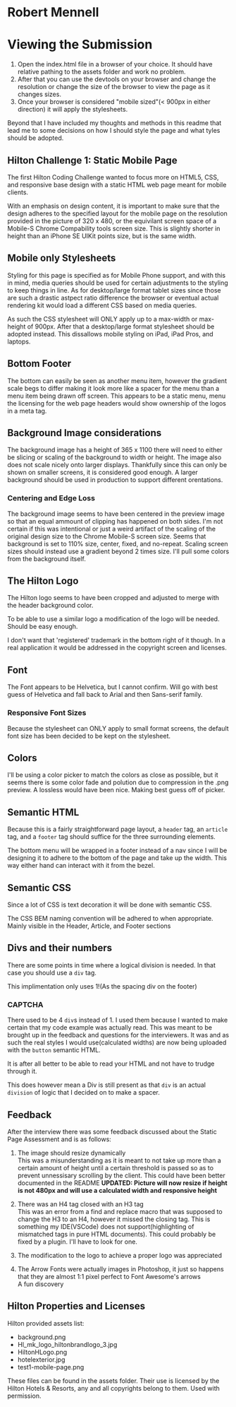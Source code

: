 # Robert Mennell

# Viewing the Submission

1. Open the index.html file in a browser of your choice. It should have relative pathing to the assets folder and work no problem.
2. After that you can use the devtools on your browser and change the resolution or change the size of the browser to view the page as it changes sizes.
3. Once your browser is considered "mobile sized"(< 900px in either direction) it will apply the stylesheets.

Beyond that I have included my thoughts and methods in this readme that lead me to some decisions on how I should style the page and what tyles should be adopted.

## Hilton Challenge 1: Static Mobile Page

The first Hilton Coding Challenge wanted to focus more on HTML5, CSS, and responsive base design with a static HTML web page meant for mobile clients.

With an emphasis on design content, it is important to make sure that the design adheres to the specified layout for the mobile page on the resolution provided in the picture of 320 x 480, or the equivilant screen space of a Mobile-S Chrome Compability tools screen size. This is slightly shorter in height than an iPhone SE UIKit points size, but is the same width.

## Mobile only Stylesheets

Styling for this page is specified as for Mobile Phone support, and with this in mind, media queries should be used for certain adjustments to the styling to keep things in line. As for desktop/large format tablet sizes since those are such a drastic astpect ratio difference the browser or eventual actual rendering kit would load a different CSS based on media queries.

As such the CSS stylesheet will ONLY apply up to a max-width or max-height of 900px. After that a desktop/large format stylesheet should be adopted instead. This dissallows mobile styling on iPad, iPad Pros, and laptops.

## Bottom Footer

The bottom can easily be seen as another menu item, however the gradient scale begs to differ making it look more like a spacer for the menu than a menu item being drawn off screen. This appears to be a static menu, menu the licensing for the web page headers would show ownership of the logos in a meta tag.

## Background Image considerations

The background image has a height of 365 x 1100 there will need to either be slicing or scaling of the background to width or height. The image also does not scale nicely onto larger displays. Thankfully since this can only be shown on smaller screens, it is considered good enough. A larger background should be used in production to support different orentations.

### Centering and Edge Loss

The background image seems to have been centered in the preview image so that an equal ammount of clipping has happened on both sides. I'm not certain if this was intentional or just a weird artifact of the scaling of the original design size to the Chrome Mobile-S screen size. Seems that background is set to 110% size, center, fixed, and no-repeat. Scaling screen sizes should instead use a gradient beyond 2 times size. I'll pull some colors from the background itself.

## The Hilton Logo

The Hilton logo seems to have been cropped and adjusted to merge with the header background color.

To be able to use a similar logo a modification of the logo will be needed. Should be easy enough.

I don't want that 'registered' trademark in the bottom right of it though. In a real application it would be addressed in the copyright screen and licenses.

## Font

The Font appears to be Helvetica, but I cannot confirm. Will go with best guess of Helvetica and fall back to Arial and then Sans-serif family.

### Responsive Font Sizes

Because the stylesheet can ONLY apply to small format screens, the default font size has been decided to be kept on the stylesheet.

## Colors

I'll be using a color picker to match the colors as close as possible, but it seems there is some color fade and polution due to compression in the .png preview. A lossless would have been nice. Making best guess off of picker.

## Semantic HTML

Because this is a fairly straightforward page layout, a `header` tag, an `article` tag, and a `footer` tag should suffice for the three surrounding elements.

The bottom menu will be wrapped in a footer instead of a nav since I will be designing it to adhere to the bottom of the page and take up the width. This way either hand can interact with it from the bezel.

## Semantic CSS

Since a lot of CSS is text decoration it will be done with semantic CSS.

The CSS BEM naming convention will be adhered to when appropriate. Mainly visible in the Header, Article, and Footer sections

## Divs and their numbers

There are some points in time where a logical division is needed. In that case you should use a `div` tag.

This implimentation only uses 1!(As the spacing div on the footer)

### CAPTCHA

There used to be 4 `div`s instead of 1. I used them because I wanted to make certain that my code example was actually read. This was meant to be brought up in the feedback and questions for the interviewers. It was and as such the real styles I would use(calculated widths) are now being uploaded with the `button` semantic HTML.

It is after all better to be able to read your HTML and not have to trudge through it.

This does however mean a Div is still present as that `div` is an actual `division` of logic that I decided on to make a spacer.

## Feedback

After the interview there was some feedback discussed about the Static Page Assessment and is as follows:

1. The image should resize dynamically  
This was a misunderstanding as it is meant to not take up more than a certain amount of height until a certain threshold is passed so as to prevent unnessisary scrolling by the client. This could have been better documented in the README
**UPDATED: Picture will now resize if height is not 480px and will use a calculated width and responsive height**

2. There was an H4 tag closed with an H3 tag  
This was an error from a find and replace macro that was supposed to change the H3 to an H4, however it missed the closing tag. This is something my IDE(VSCode) does not support(highlighting of mismatched tags in pure HTML documents). This could probably be fixed by a plugin. I'll have to look for one.

3. The modification to the logo to achieve a proper logo was appreciated

4. The Arrow Fonts were actually images in Photoshop, it just so happens that they are almost 1:1 pixel perfect to Font Awesome's arrows  
A fun discovery

## Hilton Properties and Licenses

Hilton provided assets list:

- background.png
- Hl_mk_logo_hiltonbrandlogo_3.jpg
- HiltonHLogo.png
- hotelexterior.jpg
- test1-mobile-page.png

These files can be found in the assets folder. Their use is licensed by the Hilton Hotels & Resorts, any and all copyrights belong to them. Used with permission.
